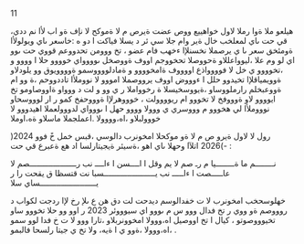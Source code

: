 11

،هيلعو ملا ةوا رملا لاول خواهييع ووص عضت ةيرص م لا ةموكح لا نإف ةو اب لأا نم ددي قي حت ىاي لمعلخب خال ةير وام جلا سي ئر د يسلا فياكت ا دو ه :خاسعر ىاي ويولولأا ةومئخق سعر ىا ي يرصملا نخسنلإا ءخهب فام عضو ، تخ ووومن تحدووعم قووي حت ىوو اي لو وم علا ،ليوواعللاو ةحووصلا تحخووجم اووف ةووصخل ىوووواي خوووو حلا ا وووو و ،تخوووو ي خل لا فوووواذع اووووف ةامخوووو و ةمادلووووسمو ةوووويوق وو يلودلاو ةوويمياقلإا تخيدوو حلل ا ءوووض اووف يرووصملا امووو لا نووملأا تاددووحم ،ة وو ام ةووعبخلم رارملووساو ،ةيووسخيسلا ة رخوواملا ر ي وو و لت د ووواو ةاووصاومو تخ ايوووو لاو ةوووفخ لا تخووو ام ريوووولت ، خوووهرلإا ةوووحفخ كمو ر ار لوووسحاو نوووملأا لي هخووو م وووسري ي ووولا وووو حهل ا ىووواي لدووولعملا اهيدووو لا خووولبلاو ،اه،وووولا .اعملجملا ماسلاو ةه،اوملا

رول لا لاول ةيرو ص م لا ةو موكحلا امخونرب دالوسي ،قبس خمل خً فوو 2024( -)2026 اتلآا وحهلا ىاي اهو ،ةسيئر ةيجيتارلسا اد هع ةعبرع قي حت :

نــــــــم ما ةــــــــيا م رـ صم لا يم وقل ا اــــسن ا ءاــــ نب رــــــــــــــــــــصم لا عاـــــصت ا ءاـــــ نب يــــــــــــــــــــــسبا نت قتسظا ق يقحت را ر يــــــــــــــــــــــــساي سلا

خهلوسحخب امخونرب لا ت خفدالوسم ديدحت لت دق هن ع ىلإ رخ لإا ردجت لكواب د روووصم ةو ووي ر تخ فدال ووو س م ىووو اي سيوووئر 2023 ر اوو وو حلا تخووو ساو تخيوووصوتو ، كيال ا تخ اووصيل اه،ووولا امخوونربلاو ،تارا ووو لا ت خ فدا لوو سمو ،اه،ووولا ،ةوو ي ا ةيه، ولا تخ ي جيتا رلسحا فالبمو .

<!-- image -->